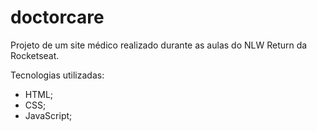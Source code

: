 # doctorcare
Projeto de um site médico realizado durante as aulas do NLW Return da Rocketseat.

Tecnologias utilizadas:
* HTML;
* CSS;
* JavaScript;
